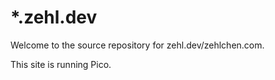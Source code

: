 # *.zehl.dev

Welcome to the source repository for zehl.dev/zehlchen.com.

This site is running Pico.

